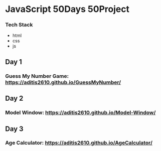 # JavaScript 50Days 50Project
### Tech Stack
- html 
- css 
- js 


## Day 1
### Guess My Number Game:  https://aditis2610.github.io/GuessMyNumber/
## 
## Day 2
### Model Window: https://aditis2610.github.io/Model-Window/

## Day 3
### Age Calculator: https://aditis2610.github.io/AgeCalculator/
